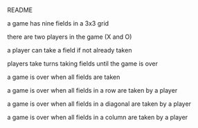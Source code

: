 README

a game has nine fields in a 3x3 grid

there are two players in the game (X and O)

a player can take a field if not already taken

players take turns taking fields until the game is over

a game is over when all fields are taken

a game is over when all fields in a row are taken by a player

a game is over when all fields in a diagonal are taken by a player

a game is over when all fields in a column are taken by a player
